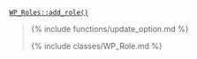 <p><code><a href="https://developer.wordpress.org/reference/classes/wp_roles/add_role/">WP_Roles::add_role()</a></code></p>

<blockquote>

{% include functions/update_option.md %}

{% include classes/WP_Role.md %}

</blockquote>

